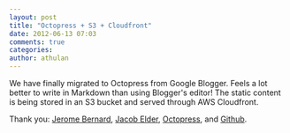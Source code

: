```yaml
---
layout: post
title: "Octopress + S3 + Cloudfront"
date: 2012-06-13 07:03
comments: true
categories: 
author: athulan
---
```

We have finally migrated to Octopress from Google Blogger. Feels a lot better to write in Markdown than using Blogger's editor! The static content is being stored in an S3 bucket and served through AWS Cloudfront. 

Thank you: [Jerome Bernard](http://www.jerome-bernard.com/blog/2011/08/20/quick-tip-for-easily-deploying-octopress-blog-on-amazon-cloudfront/), [Jacob Elder](http://blog.jacobelder.com/2012/03/octopress-and-cloudfront/), [Octopress](http://www.octopress.org), and [Github](www.github.com).
